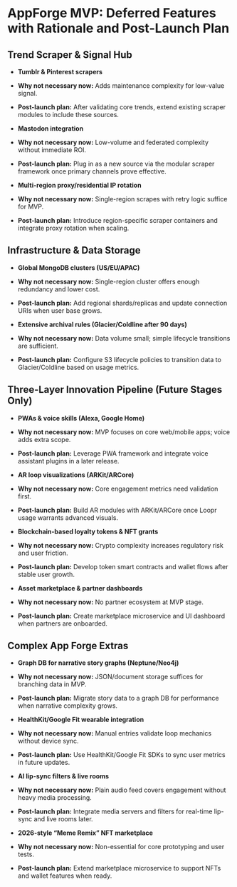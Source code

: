 # AppForge MVP: Deferred Features with Rationale and Post-Launch Plan

## Trend Scraper & Signal Hub

- **Tumblr & Pinterest scrapers**

<!-- -->

- **Why not necessary now:** Adds maintenance complexity for low-value
  signal.

- **Post-launch plan:** After validating core trends, extend existing
  scraper modules to include these sources.

<!-- -->

- **Mastodon integration**

<!-- -->

- **Why not necessary now:** Low-volume and federated complexity without
  immediate ROI.

- **Post-launch plan:** Plug in as a new source via the modular scraper
  framework once primary channels prove effective.

<!-- -->

- **Multi-region proxy/residential IP rotation**

<!-- -->

- **Why not necessary now:** Single-region scrapes with retry logic
  suffice for MVP.

- **Post-launch plan:** Introduce region-specific scraper containers and
  integrate proxy rotation when scaling.

## Infrastructure & Data Storage

- **Global MongoDB clusters (US/EU/APAC)**

<!-- -->

- **Why not necessary now:** Single-region cluster offers enough
  redundancy and lower cost.

- **Post-launch plan:** Add regional shards/replicas and update
  connection URIs when user base grows.

<!-- -->

- **Extensive archival rules (Glacier/Coldline after 90 days)**

<!-- -->

- **Why not necessary now:** Data volume small; simple lifecycle
  transitions are sufficient.

- **Post-launch plan:** Configure S3 lifecycle policies to transition
  data to Glacier/Coldline based on usage metrics.

## Three-Layer Innovation Pipeline (Future Stages Only)

- **PWAs & voice skills (Alexa, Google Home)**

<!-- -->

- **Why not necessary now:** MVP focuses on core web/mobile apps; voice
  adds extra scope.

- **Post-launch plan:** Leverage PWA framework and integrate voice
  assistant plugins in a later release.

<!-- -->

- **AR loop visualizations (ARKit/ARCore)**

<!-- -->

- **Why not necessary now:** Core engagement metrics need validation
  first.

- **Post-launch plan:** Build AR modules with ARKit/ARCore once Loopr
  usage warrants advanced visuals.

<!-- -->

- **Blockchain-based loyalty tokens & NFT grants**

<!-- -->

- **Why not necessary now:** Crypto complexity increases regulatory risk
  and user friction.

- **Post-launch plan:** Develop token smart contracts and wallet flows
  after stable user growth.

<!-- -->

- **Asset marketplace & partner dashboards**

<!-- -->

- **Why not necessary now:** No partner ecosystem at MVP stage.

- **Post-launch plan:** Create marketplace microservice and UI dashboard
  when partners are onboarded.

## Complex App Forge Extras

- **Graph DB for narrative story graphs (Neptune/Neo4j)**

<!-- -->

- **Why not necessary now:** JSON/document storage suffices for
  branching data in MVP.

- **Post-launch plan:** Migrate story data to a graph DB for performance
  when narrative complexity grows.

<!-- -->

- **HealthKit/Google Fit wearable integration**

<!-- -->

- **Why not necessary now:** Manual entries validate loop mechanics
  without device sync.

- **Post-launch plan:** Use HealthKit/Google Fit SDKs to sync user
  metrics in future updates.

<!-- -->

- **AI lip-sync filters & live rooms**

<!-- -->

- **Why not necessary now:** Plain audio feed covers engagement without
  heavy media processing.

- **Post-launch plan:** Integrate media servers and filters for
  real-time lip-sync and live rooms later.

<!-- -->

- **2026-style “Meme Remix” NFT marketplace**

<!-- -->

- **Why not necessary now:** Non-essential for core prototyping and user
  tests.

- **Post-launch plan:** Extend marketplace microservice to support NFTs
  and wallet features when ready.
